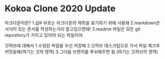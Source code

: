 
# Kokoa Clone 2020 Update
마크다운이란?
1.샵# 부호는 마크다운의 제목을 표기하기 위해 사용돼
2.markdown은 서식이 있는 문서를 작성하는거라 알고있으면돼!
3.readme 파일은 모든 git repository가 가지고 있어야 되는 파일이야.



깃허브에 대해서
1.수정된 파일을 우선 저장해
2.깃허브 데스크탑으로 가서 파일 체크후 커밋을해(여기는 깃의 영역)
3.그다음 브랜치를 푸쉬해주면 됨 (여기는 깃허브의 영역)